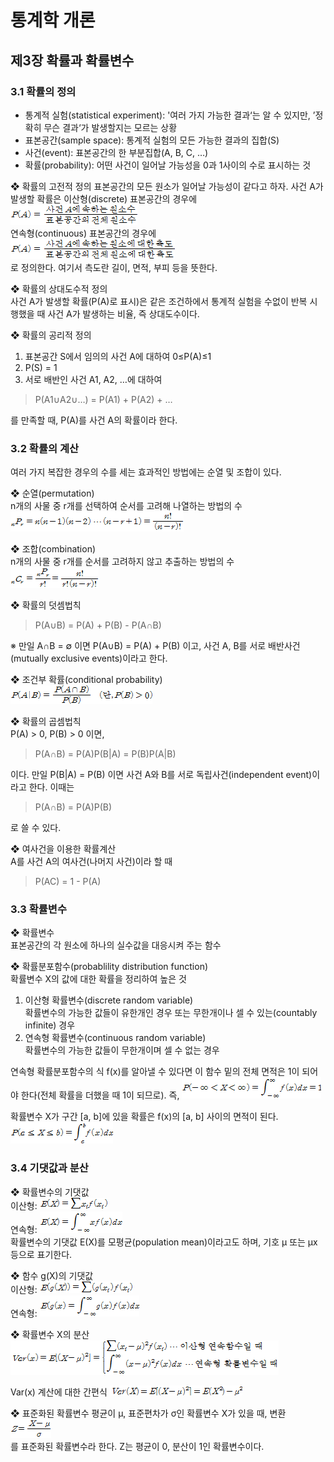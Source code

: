 ﻿# 통계학 개론

## 제3장 확률과 확률변수

### 3.1 확률의 정의
- 통계적 실험(statistical experiment): '여러 가지 가능한 결과‘는 알 수 있지만, ’정확히 무슨 결과‘가 발생할지는 모르는 상황
- 표본공간(sample space): 통계적 실험의 모든 가능한 결과의 집합(S)
- 사건(event): 표본공간의 한 부분집합(A, B, C, …)
- 확률(probability): 어떤 사건이 일어날 가능성을 0과 1사이의 수로 표시하는 것

❖ 확률의 고전적 정의
표본공간의 모든 원소가 일어날 가능성이 같다고 하자. 사건 A가 발생할 확률은 이산형(discrete) 표본공간의 경우에  
<img src="./img/Ch3-1.png">  
연속형(continuous) 표본공간의 경우에  
<img src="./img/Ch3-2.png">  
로 정의한다. 여기서 측도란 길이, 면적, 부피 등을 뜻한다.

❖ 확률의 상대도수적 정의  
사건 A가 발생할 확률(P(A)로 표시)은 같은 조건하에서 통계적 실험을 수없이 반복 시행했을 때 사건 A가 발생하는 비율, 즉 상대도수이다.

❖ 확률의 공리적 정의  
1. 표본공간 S에서 임의의 사건 A에 대하여 0≤P(A)≤1
2. P(S) = 1
3. 서로 배반인 사건 A1, A2, …에 대하여

> P(A1∪A2∪…) = P(A1) + P(A2) + …  

를 만족할 때, P(A)를 사건 A의 확률이라 한다.

### 3.2 확률의 계산
여러 가지 복잡한 경우의 수를 세는 효과적인 방법에는 순열 및 조합이 있다.  

❖ 순열(permutation)  
n개의 사물 중 r개를 선택하여 순서를 고려해 나열하는 방법의 수  
<img src="./img/Ch3-3.png">
 
❖ 조합(combination)  
n개의 사물 중 r개를 순서를 고려하지 않고 추출하는 방법의 수  
<img src="./img/Ch3-4.png">
 
❖ 확률의 덧셈법칙  
> P(A∪B) = P(A) + P(B) - P(A∩B)

※ 만일 A∩B = ∅ 이면 P(A∪B) = P(A) + P(B) 이고, 사건 A, B를 서로 배반사건(mutually exclusive events)이라고 한다.

❖ 조건부 확률(conditional probability)  
<img src="./img/Ch3-5.png">

❖ 확률의 곱셈법칙  
P(A) > 0, P(B) > 0 이면,

> P(A∩B) = P(A)P(B|A) = P(B)P(A|B)

이다. 만일 P(B|A) = P(B) 이면 사건 A와 B를 서로 독립사건(independent event)이라고 한다. 이때는

> P(A∩B) = P(A)P(B)

로 쓸 수 있다.

❖ 여사건을 이용한 확률계산  
A를 사건 A의 여사건(나머지 사건)이라 할 때  
> P(AC) = 1 - P(A)

### 3.3 확률변수
❖ 확률변수  
표본공간의 각 원소에 하나의 실수값을 대응시켜 주는 함수  

❖ 확률분포함수(probablility distribution function)  
확률변수 X의 값에 대한 확률을 정리하여 높은 것  
1) 이산형 확률변수(discrete random variable)  
확률변수의 가능한 값들이 유한개인 경우 또는 무한개이나 셀 수 있는(countably infinite) 경우  
2) 연속형 확률변수(continuous random variable)  
확률변수의 가능한 값들이 무한개이며 셀 수 없는 경우  

연속형 확률분포함수의 식 f(x)를 알아낼 수 있다면 이 함수 밑의 전체 면적은 1이 되어야 한다(전체 확률을 더했을 때 1이 되므로).
즉, <img src="./img/Ch3-6.png">  

확률변수 X가 구간 [a, b]에 있을 확률은 f(x)의 [a, b] 사이의 면적이 된다.  
<img src="./img/Ch3-7.png">  


### 3.4 기댓값과 분산
❖ 확률변수의 기댓값  
이산형: <img src="./img/Ch3-8.png">  
연속형: <img src="./img/Ch3-9.png">  
확률변수의 기댓값 E(X)를 모평균(population mean)이라고도 하며, 기호 μ 또는 μx 등으로 표기한다.

❖ 함수 g(X)의 기댓값  
이산형: <img src="./img/Ch3-10.png">  
연속형: <img src="./img/Ch3-11.png">  

❖ 확률변수 X의 분산  
<img src="./img/Ch3-12.png">  
 
Var(x) 계산에 대한 간편식
<img src="./img/Ch3-13.png">  
 
❖ 표준화된 확률변수
평균이 μ, 표준편차가 σ인 확률변수 X가 있을 때, 변환  
<img src="./img/Ch3-14.png">  
를 표준화된 확률변수라 한다. Z는 평균이 0, 분산이 1인 확률변수이다.
